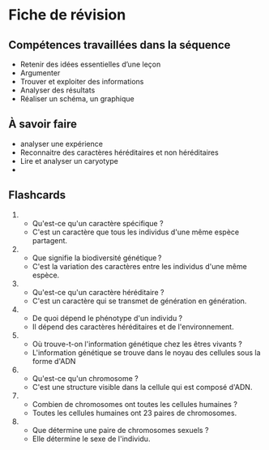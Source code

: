 # Fiche de révision


## Compétences travaillées dans la séquence
- Retenir des idées essentielles d’une leçon
- Argumenter
- Trouver et exploiter des informations
- Analyser des résultats
- Réaliser un schéma, un graphique

## À savoir faire

- analyser une expérience
- Reconnaitre des caractères héréditaires et non héréditaires
- Lire et analyser un caryotype
- 



## Flashcards


<div markdown class="flashcard">

1. 
    - Qu'est-ce qu'un caractère spécifique ?
    - C'est un caractère que tous les individus d'une même espèce partagent.
2. 
    - Que signifie la biodiversité génétique ?
    - C'est la variation des caractères entre les individus d'une même espèce.
3. 
    - Qu'est-ce qu'un caractère héréditaire ?
    - C'est un caractère qui se transmet de génération en génération.
4.  
    - De quoi dépend le phénotype d'un individu ?
    - Il dépend des caractères héréditaires et de l'environnement.
5.  
    - Où trouve-t-on l'information génétique chez les êtres vivants ?
    - L'information génétique se trouve dans le noyau des cellules sous la forme d'ADN
6.  
    - Qu'est-ce qu'un chromosome ?
    - C'est une structure visible dans la cellule qui est composé d'ADN.
7.   
    - Combien de chromosomes ont toutes les cellules humaines ?
    - Toutes les cellules humaines ont 23 paires de chromosomes.
8.  
    - Que détermine une paire de chromosomes sexuels ?
    - Elle détermine le sexe de l'individu.
</div>
